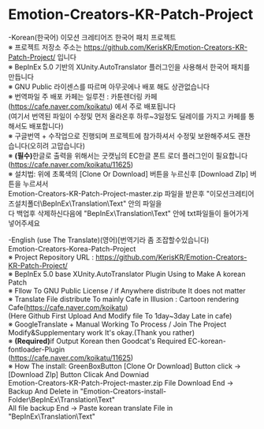 # Emotion-Creators-KR-Patch-Project<br>
-Korean(한국어)
이모션 크레티어즈 한국어 패치 프로젝트<br>
※ 프로젝트 저장소 주소는 https://github.com/KerisKR/Emotion-Creators-KR-Patch-Project/ 입니다<br>
※ BepInEx 5.0 기반의 XUnity.AutoTranslator 플러그인을 사용해서 한국어 패치를 만듭니다<br>
※ GNU Public 라이센스를 따르며 아무곳에나 배포 해도 상관없습니다<br>
※ 번역파일 주 배포 카페는 일루전 : 카툰렌더링 카페(https://cafe.naver.com/koikatu) 에서 주로 배포됩니다<br>
   (여기서 번역된 파일이  수정및 먼저 올라온후 하루~3일정도 딜레이를 가지고 카페를 통해서도 배포합니다)<br>
※ 구글번역 + 수작업으로 진행되며 프로젝트에 참가하셔서 수정및 보완해주셔도 괜찬습니다(오히려 고맙습니다)<br>
※ <b>(필수)</b>한글로 출력을 위해서는 굿캣님의 EC한글 폰트 로더 플러그인이 필요합니다<br>
    (https://cafe.naver.com/koikatu/11625)<br>
※ 설치법: 위에 초록색의 [Clone Or Download] 버튼을 누르신후 [Download ZIp] 버튼을 누르셔서<br>
    Emotion-Creators-KR-Patch-Project-master.zip 파일을 받은후 "이모션크레티어즈설치폴더\BepInEx\Translation\Text" 안의 파일을<br>
    다 백업후 삭제하신다음에 "BepInEx\Translation\Text" 안에 txt파일들이 들어가게 넣어주세요<br>
         
-English (use The Translate)(영어)[번역기라 좀 조잡할수있습니다)<br>
Emotion-Creators-Korea-Patch-Project<br>
※ Project Repository URL : https://github.com/KerisKR/Emotion-Creators-KR-Patch-Project/<br>
※ BepInEx 5.0 base XUnity.AutoTranslator Plugin Using to Make A korean Patch<br>
※ Fllow To GNU Public License / if Anywhere distribute It does not matter<br>
※ Translate File distribute To mainly Cafe in Illusion : Cartoon rendering Cafe(https://cafe.naver.com/koikatu)<br>
   (Here Github First Upload And Modify file To 1day~3day Late in cafe)<br>
※ GoogleTranslate + Manual Working To Process /  Join The Project Modify&Supplementary work It's okay.(Thank you rather)<br>
※ <b>(Required)</b>if Output Korean then Goodcat's  Required EC-korean-fontloader-Plugin<br>
    (https://cafe.naver.com/koikatu/11625)<br>
※ How The install: GreenBoxButton [Clone Or Download] Button click -> [Download ZIp] Button Clicak And Downiad<br>
    Emotion-Creators-KR-Patch-Project-master.zip File Download End -> Backup And Delete in "Emotion-Creators-install-Folder\BepInEx\Translation\Text" <br>
    All file backup End -> Paste korean translate File in  "BepInEx\Translation\Text"<br>
